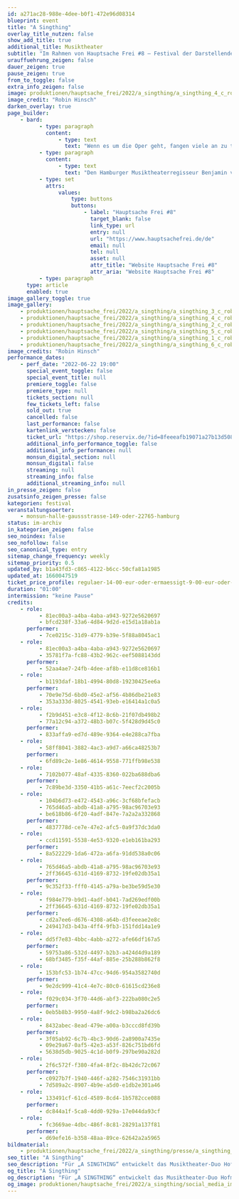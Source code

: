 ```yaml
---
id: a271ac28-988e-4dee-b0f1-472e96d08314
blueprint: event
title: "A Singthing"
overlay_title_nutzen: false
show_add_title: true
additional_title: Musiktheater
subtitle: "Im Rahmen von Hauptsache Frei #8 – Festival der Darstellenden Künste Hamburgs"
urauffuehrung_zeigen: false
dauer_zeigen: true
pause_zeigen: true
from_to_toggle: false
extra_info_zeigen: false
image: produktionen/hauptsache_frei/2022/a_singthing/a_singthing_4_c_robin_hinsch.jpg
image_credit: "Robin Hinsch"
darken_overlay: true
page_builder:
    - bard:
          - type: paragraph
            content:
                - type: text
                  text: "Wenn es um die Oper geht, fangen viele an zu träumen: von der unmittelbaren Kraft des Gesangs und von einer universellen Sprache der Musik – einer Sprache, die endlich alle verbindet. Birgt das alte Kraftwerk der Gefühle wirklich Chancen für grenzenlose Verständigung? Für „A SINGTHING“ entwickelt das Musiktheater-Duo Hofmann/van Bebber zusammen mit der Percussionistin Sabrina Ma, der Schauspielerin Athina Lange und dem Bildenden Künstler Ladislav Zajac einen viel-sinnlichen Arienabend."
          - type: paragraph
            content:
                - type: text
                  text: "Den Hamburger Musiktheaterregisseur Benjamin van Bebber und den Zürcher Composer-Performer Leo Hofmann verbindet seit 2014 eine intensive Zusammenarbeit, in deren Zentrum Klang, Stimme und Musik als Möglichkeiten von Kommunikation und Resonanz stehen. Zu zweit oder mit wechselnden Kollaborateur*innen zeigte das Duo diverse Musiktheater, Performances und Installationen; u.a. auf Kampnagel Hamburg, in der Elbphilharmonie, im Radialsystem Berlin, im Ballhaus Ost und am Theater Neumarkt Zürich."
          - type: set
            attrs:
                values:
                    type: buttons
                    buttons:
                        - label: "Hauptsache Frei #8"
                          target_blank: false
                          link_type: url
                          entry: null
                          url: "https://www.hauptsachefrei.de/de"
                          email: null
                          tel: null
                          asset: null
                          attr_title: "Website Hauptsache Frei #8"
                          attr_aria: "Website Hauptsache Frei #8"
          - type: paragraph
      type: article
      enabled: true
image_gallery_toggle: true
image_gallery:
    - produktionen/hauptsache_frei/2022/a_singthing/a_singthing_3_c_robin_hinsch.jpg
    - produktionen/hauptsache_frei/2022/a_singthing/a_singthing_4_c_robin_hinsch.jpg
    - produktionen/hauptsache_frei/2022/a_singthing/a_singthing_2_c_robin_hinsch.jpg
    - produktionen/hauptsache_frei/2022/a_singthing/a_singthing_5_c_robin_hinsch.jpg
    - produktionen/hauptsache_frei/2022/a_singthing/a_singthing_1_c_robin_hinsch.jpg
    - produktionen/hauptsache_frei/2022/a_singthing/a_singthing_6_c_robin_hinsch.jpg
image_credits: "Robin Hinsch"
performance_dates:
    - perf_date: "2022-06-22 19:00"
      special_event_toggle: false
      special_event_title: null
      premiere_toggle: false
      premiere_type: null
      tickets_section: null
      few_tickets_left: false
      sold_out: true
      cancelled: false
      last_performance: false
      kartenlink_verstecken: false
      ticket_url: "https://shop.reservix.de/?id=8feeeafb19071a27b13d5083379d95183e9ab490f2f135faf80b2fecfc1ba00f2aba7ad8945f4a4292549eb86feddc1b&vID=7337&eventGrpID=405049&eventID=1945135"
      additional_info_performance_toggle: false
      additional_info_performance: null
      monsun_digital_section: null
      monsun_digital: false
      streaming: null
      streaming_info: false
      additional_streaming_info: null
in_presse_zeigen: false
zusatsinfo_zeigen_presse: false
kategorien: festival
veranstaltungsoerter:
    - monsun-halle-gaussstrasse-149-oder-22765-hamburg
status: im-archiv
in_kategorien_zeigen: false
seo_noindex: false
seo_nofollow: false
seo_canonical_type: entry
sitemap_change_frequency: weekly
sitemap_priority: 0.5
updated_by: b1a43fd3-c865-4122-b6cc-50cfa81a1985
updated_at: 1660047519
ticket_price_profile: regulaer-14-00-eur-oder-ermaessigt-9-00-eur-oder-soli-4-00-eur
duration: "01:00"
intermission: "keine Pause"
credits:
    - role:
          - 81ec00a3-a4ba-4aba-a943-9272e5620697
          - bfcd238f-33a6-4d84-9d2d-e15d1a18ab1a
      performer:
          - 7ce0215c-31d9-4779-b39e-5f88a8045ac1
    - role:
          - 81ec00a3-a4ba-4aba-a943-9272e5620697
          - 35781f7a-fc88-43b2-962c-eef5088143dd
      performer:
          - 52aa4ae7-24fb-4dee-af8b-e11d8ce816b1
    - role:
          - b1193daf-18b1-4994-80d8-19230425ee6a
      performer:
          - 70e9e75d-6bd0-45e2-af56-4b86dbe21e83
          - 353a333d-8025-4541-93eb-e16414a1c0a5
    - role:
          - f2b9d451-e3c8-4f12-8c6b-21f07db498b2
          - 77a12c94-a372-48b3-b07c-5f428d9d45c0
      performer:
          - 833affa9-ed7d-489e-9364-e4e288ca7fba
    - role:
          - 58ff8041-3882-4ac3-a9d7-a66ca48253b7
      performer:
          - 6fd89c2e-1e86-4614-9558-771ffb98e538
    - role:
          - 7102b077-48af-4335-8360-022ba688dba6
      performer:
          - 7c89be3d-3350-41b5-a61c-7eecf2c2005b
    - role:
          - 104b6d73-e472-4543-a96c-3cf68bfefacb
          - 765d46a5-abdb-41a8-a795-98ac96703e93
          - be618b86-6f20-4adf-847e-7a2a2a332868
      performer:
          - 4837778d-ce7e-47e2-afc5-0a9f37dc3da0
    - role:
          - ccd11591-5538-4e53-9320-e1eb161ba293
      performer:
          - 8a522229-1da6-472a-a6fa-91dd538a0c06
    - role:
          - 765d46a5-abdb-41a8-a795-98ac96703e93
          - 2ff36645-631d-4169-8732-19fe02db35a1
      performer:
          - 9c352f33-fff0-4145-a79a-be3be59d5e30
    - role:
          - f984e779-b9d1-4adf-b041-7ad269edf00b
          - 2ff36645-631d-4169-8732-19fe02db35a1
      performer:
          - cd2a7ee6-d676-4308-a64b-d3feeeae2e8c
          - 249417d3-b43a-4ff4-9fb3-151fdd14a1e9
    - role:
          - dd5f7e83-4bbc-4abb-a272-afe66df167a5
      performer:
          - 59753a86-532d-4497-b2b3-a424d4d9a189
          - 68bf3485-f35f-44af-885e-25b288b862f8
    - role:
          - 153bfc53-1b74-47cc-94d6-954a3582740d
      performer:
          - 9e2dc999-41c4-4e7c-80c0-61615cd236e8
    - role:
          - f029c034-3f70-44d6-abf3-222ba080c2e5
      performer:
          - 0eb5b8b3-9950-4a8f-9dc2-b98ba2a26dc6
    - role:
          - 8432abec-8ead-479e-a00a-b3cccd8fd39b
      performer:
          - 3f05ab92-6c7b-4bc3-90d6-2a8900a7435e
          - 09e29a67-0af5-42e3-a53f-826c751bd6fd
          - 5638d5db-9025-4c1d-b0f9-297be90a282d
    - role:
          - 2f6c572f-f380-4fa4-8f2c-8b42dc72c067
      performer:
          - c0927b7f-1940-446f-a282-7546c31931bb
          - 7d589a2c-8907-4b9e-a5d0-e1db2e301a46
    - role:
          - 133491cf-61cd-4589-8cd4-1b5782cce088
      performer:
          - dc844a1f-5ca8-4dd0-929a-17e044da93cf
    - role:
          - fc3669ae-4dbc-486f-8c81-28291a137f81
      performer:
          - d69efe16-b358-48aa-89ce-62642a2a5965
bildmaterial:
    - produktionen/hauptsache_frei/2022/a_singthing/presse/a_singthing_c_robin_hinsch_monsun.zip
seo_title: "A Singthing"
seo_description: "Für „A SINGTHING“ entwickelt das Musiktheater-Duo Hofmann/van Bebber zusammen mit Sabrina Ma, Athina Lange und Ladislav Zajac einen viel-sinnlichen Arienabend."
og_title: "A Singthing"
og_description: "Für „A SINGTHING“ entwickelt das Musiktheater-Duo Hofmann/van Bebber zusammen mit Sabrina Ma, Athina Lange und Ladislav Zajac einen viel-sinnlichen Arienabend."
og_image: produktionen/hauptsache_frei/2022/a_singthing/social_media_image_a_singthing.jpg
---
```

